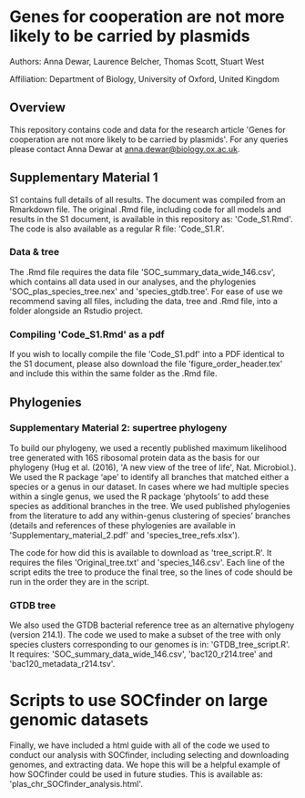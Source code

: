 # Genes for cooperation are not more likely to be carried by plasmids
Authors: Anna Dewar, Laurence Belcher, Thomas Scott, Stuart West

Affiliation: Department of Biology, University of Oxford, United Kingdom

## Overview
This repository contains code and data for the research article 'Genes for cooperation are not more likely to be carried by plasmids'. For any queries please contact Anna Dewar at anna.dewar@biology.ox.ac.uk.

## Supplementary Material 1

S1 contains full details of all results. The document was compiled from an Rmarkdown file. The original .Rmd file, including code for all models and results in the S1 document, is available in this repository as: 'Code_S1.Rmd'. The code is also available as a regular R file: 'Code_S1.R'.

### Data & tree
The .Rmd file requires the data file 'SOC_summary_data_wide_146.csv', which contains all data used in our analyses, and the phylogenies 'SOC_plas_species_tree.nex' and 'species_gtdb.tree'. For ease of use we recommend saving all files, including the data, tree and .Rmd file, into a folder alongside an Rstudio project. 

### Compiling 'Code_S1.Rmd' as a pdf
If you wish to locally compile the file 'Code_S1.pdf' into a PDF identical to the S1 document, please also download the file 'figure_order_header.tex' and include this within the same folder as the .Rmd file.

## Phylogenies
### Supplementary Material 2: supertree phylogeny
To build our phylogeny, we used a recently published maximum likelihood tree generated with 16S ribosomal protein data as the basis for our phylogeny (Hug et al. (2016), 'A new view of the tree of life', Nat. Microbiol.). We used the R package ‘ape’ to identify all branches that matched either a species or a genus in our dataset. In cases where we had multiple species within a single genus, we used the R package ‘phytools’ to add these species as additional branches in the tree. We used published phylogenies from the literature to add any within-genus clustering of species’ branches (details and references of these phylogenies are available in 'Supplementary_material_2.pdf' and 'species_tree_refs.xlsx').

The code for how did this is available to download as 'tree_script.R'. It requires the files 'Original_tree.txt' and 'species_146.csv'. Each line of the script edits the tree to produce the final tree, so the lines of code should be run in the order they are in the script.

### GTDB tree
We also used the GTDB bacterial reference tree as an alternative phylogeny (version 214.1). The code we used to make a subset of the tree with only species clusters corresponding to our genomes is in: 'GTDB_tree_script.R'. It requires: 'SOC_summary_data_wide_146.csv', 'bac120_r214.tree' and 'bac120_metadata_r214.tsv'.

# Scripts to use SOCfinder on large genomic datasets
Finally, we have included a html guide with all of the code we used to conduct our analysis with SOCfinder, including selecting and downloading genomes, and extracting data. We hope this will be a helpful example of how SOCfinder could be used in future studies. This is available as: 'plas_chr_SOCfinder_analysis.html'.
